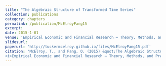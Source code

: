 ```yaml
---
title: "The Algebraic Structure of Transformed Time Series"
collection: publications
category: chapters
permalink: /publication/McElroyPang15
excerpt: 
date: 2015-1-01
venue: 'Empirical Economic and Financial Research – Theory, Methods, and Practice'
slidesurl: 
paperurl: 'http://tuckermcelroy.github.io/files/McElroyPang15.pdf'
citation: 'McElroy, T., and Pang, O. (2015) &quot;The Algebraic Structure of Transformed Time Series.&quot;
<i>Empirical Economic and Financial Research – Theory, Methods, and Practice</i>.'
---
```

